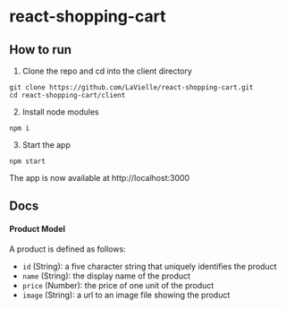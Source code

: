 # react-shopping-cart

## How to run

1. Clone the repo and cd into the client directory

```
git clone https://github.com/LaVielle/react-shopping-cart.git
cd react-shopping-cart/client
```

2. Install node modules
```
npm i
```

3. Start the app
```
npm start
```

The app is now available at http://localhost:3000

## Docs

#### Product Model

A product is defined as follows:

- `id` (String): a five character string that uniquely identifies the product
- `name` (String): the display name of the product
- `price` (Number): the price of one unit of the product
- `image` (String): a url to an image file showing the product
